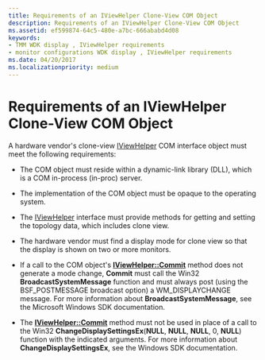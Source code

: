 ```yaml
---
title: Requirements of an IViewHelper Clone-View COM Object
description: Requirements of an IViewHelper Clone-View COM Object
ms.assetid: ef599874-64c5-480e-a7bc-666ababd4d08
keywords:
- TMM WDK display , IViewHelper requirements
- monitor configurations WDK display , IViewHelper requirements
ms.date: 04/20/2017
ms.localizationpriority: medium
---
```


# Requirements of an IViewHelper Clone-View COM Object


A hardware vendor's clone-view [IViewHelper](https://msdn.microsoft.com/library/windows/hardware/ff568164) COM interface object must meet the following requirements:

-   The COM object must reside within a dynamic-link library (DLL), which is a COM in-process (in-proc) server.

-   The implementation of the COM object must be opaque to the operating system.

-   The [IViewHelper](https://msdn.microsoft.com/library/windows/hardware/ff568164) interface must provide methods for getting and setting the topology data, which includes clone view.

-   The hardware vendor must find a display mode for clone view so that the display is shown on two or more monitors.

-   If a call to the COM object's [**IViewHelper::Commit**](https://msdn.microsoft.com/library/windows/hardware/ff568167) method does not generate a mode change, **Commit** must call the Win32 **BroadcastSystemMessage** function and must always post (using the BSF\_POSTMESSAGE broadcast option) a WM\_DISPLAYCHANGE message. For more information about **BroadcastSystemMessage**, see the Microsoft Windows SDK documentation.

-   The [**IViewHelper::Commit**](https://msdn.microsoft.com/library/windows/hardware/ff568167) method must not be used in place of a call to the Win32 **ChangeDisplaySettingsEx**(**NULL**, **NULL**, **NULL**, 0, **NULL**) function with the indicated arguments. For more information about **ChangeDisplaySettingsEx**, see the Windows SDK documentation.

 

 





